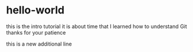 # hello-world
this is the intro tutorial
it is about time that I learned how to understand Git
thanks for your patience

this is a new additional line
